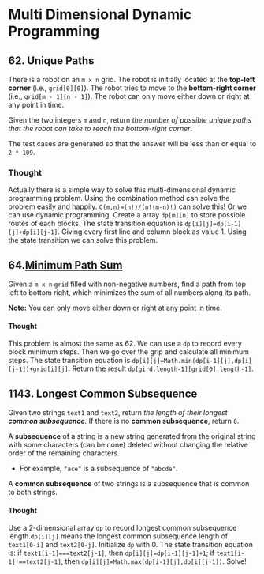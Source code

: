 # Multi Dimensional Dynamic Programming

## 62. Unique Paths

There is a robot on an `m x n` grid. The robot is initially located at the **top-left corner** (i.e., `grid[0][0]`). The robot tries to move to the **bottom-right corner** (i.e., `grid[m - 1][n - 1]`). The robot can only move either down or right at any point in time.

Given the two integers `m` and `n`, return _the number of possible unique paths that the robot can take to reach the bottom-right corner_.

The test cases are generated so that the answer will be less than or equal to `2 * 109`.

### Thought

Actually there is a simple way to solve this multi-dimensional dynamic programming problem. Using the combination method can solve the problem easily and happily. `C(m,n)=(n!)/(n!(m-n)!)` can solve this!
Or we can use dynamic programming. Create a array `dp[m][n]` to store possible routes of each blocks. The state transition equation is `dp[i][j]=dp[i-1][j]+dp[i][j-1]`. Giving every first line and column block as value 1. Using the state transition we can solve this problem.

## 64.[Minimum Path Sum](https://leetcode.cn/problems/minimum-path-sum/)

Given a `m x n` `grid` filled with non-negative numbers, find a path from top left to bottom right, which minimizes the sum of all numbers along its path.

**Note:** You can only move either down or right at any point in time.

#### Thought

This problem is almost the same as 62. We can use a `dp` to record every block minimum steps. Then we go over the grip and calculate all minimum steps. The state transition equation is `dp[i][j]=Math.min(dp[i-1][j],dp[i][j-1])+grid[i][j]`. Return the result `dp[gird.length-1][grid[0].length-1]`.

## 1143. Longest Common Subsequence

Given two strings `text1` and `text2`, return _the length of their longest **common subsequence**._ If there is no **common subsequence**, return `0`.

A **subsequence** of a string is a new string generated from the original string with some characters (can be none) deleted without changing the relative order of the remaining characters.

- For example, `"ace"` is a subsequence of `"abcde"`.

A **common subsequence** of two strings is a subsequence that is common to both strings.

#### Thought

Use a 2-dimensional array `dp` to record longest common subsequence length.`dp[i][j]` means the longest common subsequence length of `text1[0-i]` and `text2[0-j]`. Initialize `dp` with 0. The state transition equation is: if `text1[i-1]===text2[j-1]`, then `dp[i][j]=dp[i-1][j-1]+1`; if `text1[i-1]!==text2[j-1]`, then `dp[i][j]=Math.max(dp[i-1][j],dp[i][j-1])`. Solve!
